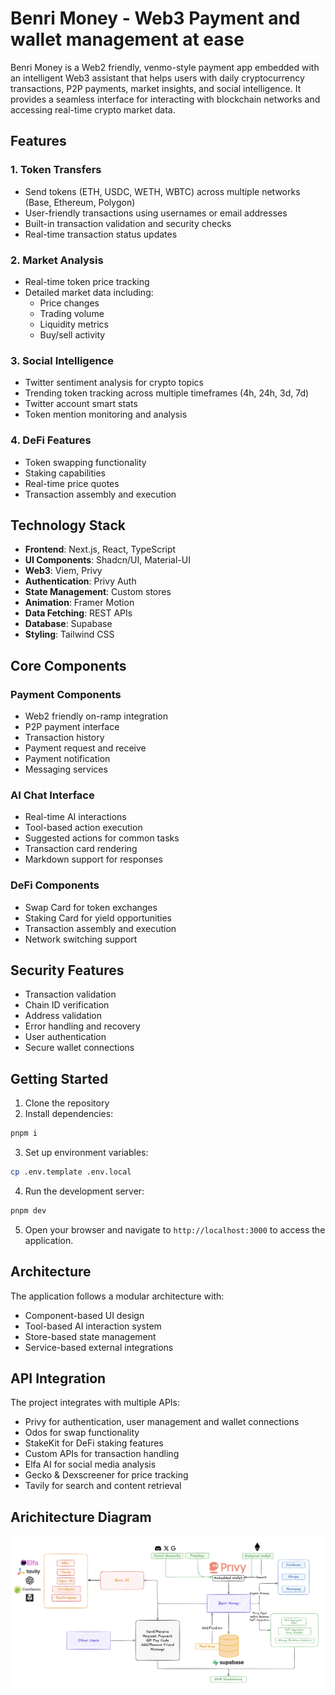 # Benri Money - Web3 Payment and wallet management at ease

Benri Money is a Web2 friendly, venmo-style payment app embedded with an intelligent Web3 assistant that helps users with daily cryptocurrency transactions, P2P payments, market insights, and social intelligence. It provides a seamless interface for interacting with blockchain networks and accessing real-time crypto market data.

## Features

### 1. Token Transfers
- Send tokens (ETH, USDC, WETH, WBTC) across multiple networks (Base, Ethereum, Polygon)
- User-friendly transactions using usernames or email addresses
- Built-in transaction validation and security checks
- Real-time transaction status updates

### 2. Market Analysis
- Real-time token price tracking
- Detailed market data including:
  - Price changes
  - Trading volume
  - Liquidity metrics
  - Buy/sell activity

### 3. Social Intelligence
- Twitter sentiment analysis for crypto topics
- Trending token tracking across multiple timeframes (4h, 24h, 3d, 7d)
- Twitter account smart stats
- Token mention monitoring and analysis

### 4. DeFi Features
- Token swapping functionality
- Staking capabilities
- Real-time price quotes
- Transaction assembly and execution

## Technology Stack

- **Frontend**: Next.js, React, TypeScript
- **UI Components**: Shadcn/UI, Material-UI
- **Web3**: Viem, Privy
- **Authentication**: Privy Auth
- **State Management**: Custom stores
- **Animation**: Framer Motion
- **Data Fetching**: REST APIs
- **Database**: Supabase
- **Styling**: Tailwind CSS

## Core Components

### Payment Components
- Web2 friendly on-ramp integration
- P2P payment interface
- Transaction history
- Payment request and receive
- Payment notification
- Messaging services

### AI Chat Interface
- Real-time AI interactions
- Tool-based action execution
- Suggested actions for common tasks
- Transaction card rendering
- Markdown support for responses

### DeFi Components
- Swap Card for token exchanges
- Staking Card for yield opportunities
- Transaction assembly and execution
- Network switching support

## Security Features

- Transaction validation
- Chain ID verification
- Address validation
- Error handling and recovery
- User authentication
- Secure wallet connections

## Getting Started

1. Clone the repository
2. Install dependencies:

```bash
pnpm i
```

3. Set up environment variables:

```bash
cp .env.template .env.local
```

4. Run the development server:

```bash
pnpm dev
```

5. Open your browser and navigate to `http://localhost:3000` to access the application.


## Architecture

The application follows a modular architecture with:
- Component-based UI design
- Tool-based AI interaction system
- Store-based state management
- Service-based external integrations

## API Integration

The project integrates with multiple APIs:
- Privy for authentication, user management and wallet connections
- Odos for swap functionality
- StakeKit for DeFi staking features
- Custom APIs for transaction handling
- Elfa AI for social media analysis
- Gecko & Dexscreener for price tracking
- Tavily for search and content retrieval

## Arichitecture Diagram

![Architecture Diagram](./architecture_diagram.png)
